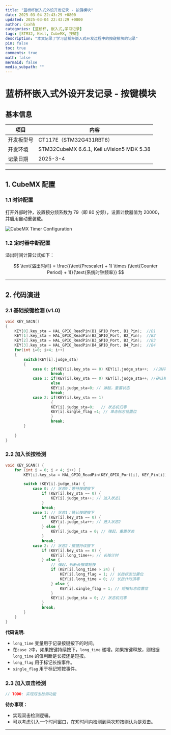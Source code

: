 ```yaml
---
title: "蓝桥杯嵌入式外设开发记录 - 按键模块"
date: 2025-03-04 22:43:29 +0800
updated: 2025-03-04 22:43:29 +0800
author: Cxxhh
categories: [蓝桥杯, 嵌入式,学习记录]
tags: [STM32, Keil, CubeMX, 按键]
description: "本文记录了学习蓝桥杯嵌入式开发过程中的按键模块的记录"
pin: false
toc: true
comments: true
math: false
mermaid: false
media_subpath: ""
---
```


# 蓝桥杯嵌入式外设开发记录 - 按键模块

## 基本信息

| 项目       | 内容                                      |
| ---------- | ----------------------------------------- |
| 开发板型号 | CT117E（STM32G431RBT6）                   |
| 开发环境   | STM32CubeMX 6.6.1, Keil uVision5 MDK 5.38 |
| 记录日期   | 2025-3-4                                  |

---

## 1. CubeMX 配置

### 1.1 时钟配置

打开外部时钟，设置预分频系数为 79（即 80 分频），设置计数器值为 20000，并启用自动重装载。

![CubeMX Timer Configuration](https://testingcf.jsdelivr.net/gh/Cxxhh/blog-img/img/%E5%BE%AE%E4%BF%A1%E5%9B%BE%E7%89%87_2025-03-04_214207_280.png)

### 1.2 定时器中断配置

溢出时间计算公式如下：

$$
\text{溢出时间} = \frac{(\text{Prescaler} + 1) \times (\text{Counter Period} + 1)}{\text{系统时钟频率}}
$$

---

## 2. 代码演进

### 2.1 基础按键检测 (v1.0)

```c
void KEY_SACN()
{
    KEY[0].key_sta = HAL_GPIO_ReadPin(B1_GPIO_Port, B1_Pin);  //B1
    KEY[1].key_sta = HAL_GPIO_ReadPin(B2_GPIO_Port, B2_Pin);  //B2
    KEY[2].key_sta = HAL_GPIO_ReadPin(B3_GPIO_Port, B3_Pin);  //B3
    KEY[3].key_sta = HAL_GPIO_ReadPin(B4_GPIO_Port, B4_Pin);  //B4
    for(int i=0; i<4; i++)
    {
        switch(KEY[i].judge_sta)
        {
            case 0: if(KEY[i].key_sta == 0) KEY[i].judge_sta++;  //消抖
                    break;
            case 1: if(KEY[i].key_sta == 0) KEY[i].judge_sta++; //确认按下
                    else 
                    KEY[i].judge_sta=0; // 弹起，重置状态
                    break;
            case 2: if(KEY[i].key_sta == 1) 
                    {
                    KEY[i].judge_sta=0;   // 状态机归零
                    KEY[i].single_flag =1; // 单击标志位置位
                    }
                    break;
        }
    
    }
}
```

### 2.2 加入长按检测

```c
void KEY_SCAN() {
    for (int i = 0; i < 4; i++) {
        KEY[i].key_sta = HAL_GPIO_ReadPin(KEY_GPIO_Port[i], KEY_Pin[i]);

        switch (KEY[i].judge_sta) {
            case 0: // 状态0：等待按键按下
                if (KEY[i].key_sta == 0) {
                    KEY[i].judge_sta++; // 进入状态1
                }
                break;
            case 1: // 状态1：确认按键按下
                if (KEY[i].key_sta == 0) {
                    KEY[i].judge_sta++; // 进入状态2
                } else {
                    KEY[i].judge_sta = 0; // 弹起，重置状态
                }
                break;
            case 2: // 状态2：按键持续按下
                if (KEY[i].key_sta == 0) {
                    KEY[i].long_time++; // 长按计时
                } else {
                    // 弹起，判断长按或短按
                    if (KEY[i].long_time > 24) {
                        KEY[i].long_flag = 1; // 长按标志位置位
                        KEY[i].long_time = 0; // 长按计时清零
                    } else {
                        KEY[i].single_flag = 1; // 短按标志位置位
                    }
                    KEY[i].judge_sta = 0; // 状态机归零
                }
                break;
        }
    }
}

```
**代码说明:**
- `long_time` 变量用于记录按键按下的时间。
-  在`case 2`中，如果按键持续按下，`long_time` 递增。如果按键释放，则根据 `long_time` 的值判断是长按还是短按。
- `long_flag` 用于标记长按事件。
- `single_flag` 用于标记短按事件。

### 2.3 加入双击检测

```c
// TODO: 实现双击检测功能
```
**待办事项：**

-  实现双击检测逻辑。
-  可以考虑引入一个时间窗口，在短时间内检测到两次短按则认为是双击。

---
